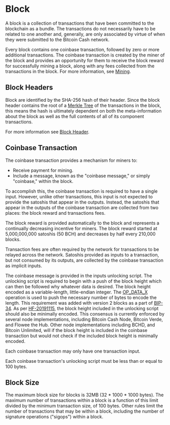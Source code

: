 # Block

A block is a collection of transactions that have been committed to the blockchain as a bundle.
The transactions do not necessarily have to be related to one another and, generally, are only associated by virtue of when they were submitted to the Bitcoin Cash network.

Every block contains one coinbase transaction, followed by zero or more additional transactions.
The coinbase transaction is created by the miner of the block and provides an opportunity for them to receive the block reward for successfully mining a block, along with any fees collected from the transactions in the block.
For more information, see [Mining](/protocol/mining).

## Block Headers

Block are identified by the SHA-256 hash of their header.
Since the block header contains the root of a [Merkle Tree](/protocol/blockchain/merkle-tree) of the transactions in the block, this means the hash is ultimately dependent on both the meta-information about the block as well as the full contents of all of its component transactions.

For more information see [Block Header](/protocol/blockchain/block/block-header).

## Coinbase Transaction

The coinbase transaction provides a mechanism for miners to:

 - Receive payment for mining.
 - Include a message, known as the "coinbase message," or simply "coinbase," within the block.

To accomplish this, the coinbase transaction is required to have a single input.
However, unlike other transactions, this input is not expected to provide the satoshis that appear in the outputs.
Instead, the satoshis that appear in the outputs of the coinbase transaction are collected from two places: the block reward and transactions fees.

The block reward is provided automatically to the block and represents a continually decreasing incentive for miners.
The block reward started at 5,000,000,000 satoshis (50 BCH) and decreases by half every 210,000 blocks.

Transaction fees are often required by the network for transactions to be relayed across the network.
Satoshis provided as inputs to a transaction, but not consumed by its outputs, are collected by the coinbase transaction as implicit inputs.

The coinbase message is provided in the inputs unlocking script.
The unlocking script is required to begin with a push of the block height which can then be followed why whatever data is desired.
The block height encoded as a variable-length, little-endian integer.
The [OP_DATA_X](/protocol/blockchain/script/op-codes/op-data-x) operation is used to push the necessary number of bytes to encode the length.
This requirement was added with version 2 blocks as a part of [BIP-34](/protocol/forks/bip-0034). 
As per [HF-20191115](/protocol/forks/hf-20191115), the block height included in the unlocking script should also be minimally encoded. 
This consensus is currently enforced by several node implementations, including Bitcoin Cash Node, Bitcoin Verde, and Flowee the Hub. 
Other node implementations including BCHD, and Bitcoin Unlimited, will if the block height is included in the coinbase transaction but would not check if the included block height is minimally encoded.  

Each coinbase transaction may only have one transaction input.

Each coinbase transaction's unlocking script must be less than or equal to 100 bytes.

## Block Size

The maximum block size for blocks is 32MB (32 * 1000 * 1000 bytes).
The maximum number of transactions within a block is a function of this limit divided by the minimum transaction size, of 100 bytes.
Other rules limit the number of transactions that may be within a block, including the number of signature operations ("sigops") within a block.

